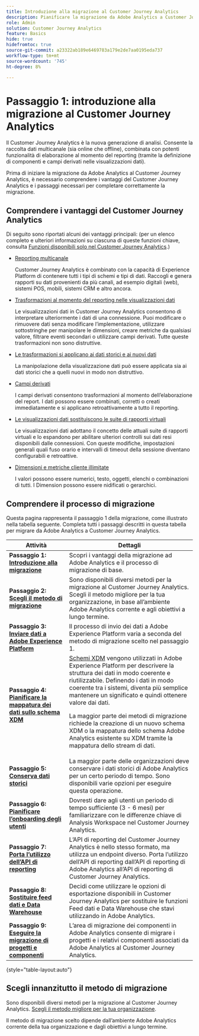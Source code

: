 ```yaml
---
title: Introduzione alla migrazione al Customer Journey Analytics
description: Pianificare la migrazione da Adobe Analytics a Customer Journey Analytics
role: Admin
solution: Customer Journey Analytics
feature: Basics
hide: true
hidefromtoc: true
source-git-commit: a23322ab189e6469783a179e2de7aa0195eda737
workflow-type: tm+mt
source-wordcount: '745'
ht-degree: 8%

---
```


# Passaggio 1: introduzione alla migrazione al Customer Journey Analytics

Il Customer Journey Analytics è la nuova generazione di analisi. Consente la raccolta dati multicanale (sia online che offline), combinata con potenti funzionalità di elaborazione al momento del reporting (tramite la definizione di componenti e campi derivati nelle visualizzazioni dati).

Prima di iniziare la migrazione da Adobe Analytics al Customer Journey Analytics, è necessario comprendere i vantaggi del Customer Journey Analytics e i passaggi necessari per completare correttamente la migrazione.

## Comprendere i vantaggi del Customer Journey Analytics

Di seguito sono riportati alcuni dei vantaggi principali: (per un elenco completo e ulteriori informazioni su ciascuna di queste funzioni chiave, consulta [Funzioni disponibili solo nel Customer Journey Analytics](/help/getting-started/aa-vs-cja/cja-aa.md#adobe-customer-journey-analytics-features-not-available-in-adobe-analytics).)

* [Reporting multicanale](/help/getting-started/aa-to-cja-user.md#changes-to-data-architecture)

  Customer Journey Analytics è combinato con la capacità di Experience Platform di contenere tutti i tipi di schemi e tipi di dati. Raccogli e genera rapporti su dati provenienti da più canali, ad esempio digitali (web), sistemi POS, mobili, sistemi CRM e altro ancora.

* [Trasformazioni al momento del reporting nelle visualizzazioni dati](/help/getting-started/aa-vs-cja/vrs-dataview-sandbox-adc.md#customer-journey-analytics-data-views)

  Le visualizzazioni dati in Customer Journey Analytics consentono di interpretare ulteriormente i dati di una connessione. Puoi modificare o rimuovere dati senza modificare l’implementazione, utilizzare sottostringhe per manipolare le dimensioni, creare metriche da qualsiasi valore, filtrare eventi secondari o utilizzare campi derivati. Tutte queste trasformazioni non sono distruttive.

* [Le trasformazioni si applicano ai dati storici e ai nuovi dati](/help/getting-started/aa-vs-cja/vrs-dataview-sandbox-adc.md)

  La manipolazione della visualizzazione dati può essere applicata sia ai dati storici che a quelli nuovi in modo non distruttivo.

* [Campi derivati](/help/data-views/derived-fields/derived-fields.md)

  I campi derivati consentono trasformazioni al momento dell’elaborazione del report. I dati possono essere combinati, corretti o creati immediatamente e si applicano retroattivamente a tutto il reporting.

* [Le visualizzazioni dati sostituiscono le suite di rapporti virtuali](/help/getting-started/aa-to-cja-user.md#changes-to-the-concept-of-virtual-report-suites)

  Le visualizzazioni dati adottano il concetto delle attuali suite di rapporti virtuali e lo espandono per abilitare ulteriori controlli sui dati resi disponibili dalle connessioni. Con queste modifiche, impostazioni generali quali fuso orario e intervalli di timeout della sessione diventano configurabili e retroattive.

* [Dimensioni e metriche cliente illimitate](/help/getting-started/aa-to-cja-user.md#changes-to-the-concept-of-evars-and-props)

  I valori possono essere numerici, testo, oggetti, elenchi o combinazioni di tutti. I Dimension possono essere nidificati o gerarchici.

## Comprendere il processo di migrazione

<!-- Include a graphic of the end-to-end process, as well as links to each step of the process -->
Questa pagina rappresenta il passaggio 1 della migrazione, come illustrato nella tabella seguente. Completa tutti i passaggi descritti in questa tabella per migrare da Adobe Analytics a Customer Journey Analytics.

| Attività | Dettagli |
|---------|----------|
| **Passaggio 1: [Introduzione alla migrazione](/help/getting-started/cja-migration/cja-migration-getstarted.md)** | Scopri i vantaggi della migrazione ad Adobe Analytics e il processo di migrazione di base. |
| **Passaggio 2: [Scegli il metodo di migrazione](/help/getting-started/cja-migration/cja-migration-method.md)** | Sono disponibili diversi metodi per la migrazione al Customer Journey Analytics. Scegli il metodo migliore per la tua organizzazione, in base all’ambiente Adobe Analytics corrente e agli obiettivi a lungo termine. |
| **Passaggio 3: [Inviare dati a Adobe Experience Platform](/help/getting-started/cja-migration/cja-migration-send-to-platform.md)** | Il processo di invio dei dati a Adobe Experience Platform varia a seconda del metodo di migrazione scelto nel passaggio 1. |
| **Passaggio 4: [Pianificare la mappatura dei dati sullo schema XDM](/help/getting-started/cja-migration/cja-migration-xdm.md)** | [Schemi XDM](https://experienceleague.adobe.com/en/docs/experience-platform/xdm/home#xdm-schemas) vengono utilizzati in Adobe Experience Platform per descrivere la struttura dei dati in modo coerente e riutilizzabile. Definendo i dati in modo coerente tra i sistemi, diventa più semplice mantenere un significato e quindi ottenere valore dai dati.<p>La maggior parte dei metodi di migrazione richiede la creazione di un nuovo schema XDM o la mappatura dello schema Adobe Analytics esistente su XDM tramite la mappatura dello stream di dati.</p> |
| **Passaggio 5: [Conserva dati storici](/help/getting-started/cja-migration/cja-migration-historical-data.md)** | La maggior parte delle organizzazioni deve conservare i dati storici di Adobe Analytics per un certo periodo di tempo. Sono disponibili varie opzioni per eseguire questa operazione. |
| **Passaggio 6: [Pianificare l’onboarding degli utenti](/help/getting-started/cja-migration/cja-migration-onboarding.md)** | Dovresti dare agli utenti un periodo di tempo sufficiente (3 - 6 mesi) per familiarizzare con le differenze chiave di Analysis Workspace nel Customer Journey Analytics. |
| **Passaggio 7: [Porta l’utilizzo dell’API di reporting](/help/getting-started/cja-migration/cja-migration-api.md)** | L’API di reporting del Customer Journey Analytics è nello stesso formato, ma utilizza un endpoint diverso. Porta l’utilizzo dell’API di reporting dall’API di reporting di Adobe Analytics all’API di reporting di Customer Journey Analytics. |
| **Passaggio 8: [Sostituire feed dati e Data Warehouse](/help/getting-started/cja-migration/cja-migration-export-options.md)** | Decidi come utilizzare le opzioni di esportazione disponibili in Customer Journey Analytics per sostituire le funzioni Feed dati e Data Warehouse che stavi utilizzando in Adobe Analytics. |
| **Passaggio 9: [Eseguire la migrazione di progetti e componenti](/help/getting-started/cja-migration/cja-migration-projects.md)** | L’area di migrazione dei componenti in Adobe Analytics consente di migrare i progetti e i relativi componenti associati da Adobe Analytics al Customer Journey Analytics. |

{style="table-layout:auto"}

## Scegli innanzitutto il metodo di migrazione

Sono disponibili diversi metodi per la migrazione al Customer Journey Analytics. [Scegli il metodo migliore per la tua organizzazione](/help/getting-started/cja-migration/cja-migration-method.md).

Il metodo di migrazione scelto dipende dall’ambiente Adobe Analytics corrente della tua organizzazione e dagli obiettivi a lungo termine.